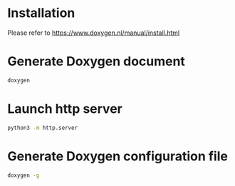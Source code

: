 # Installation

Please refer to <https://www.doxygen.nl/manual/install.html>

# Generate Doxygen document

```bash
doxygen
```

# Launch http server

```bash
python3 -m http.server
```

# Generate Doxygen configuration file

```bash
doxygen -g
```